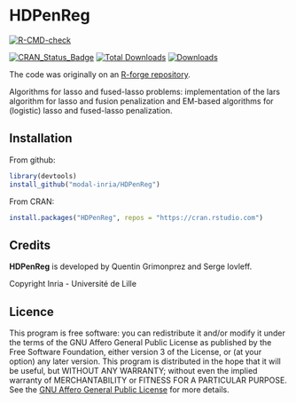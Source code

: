 # HDPenReg

[![R-CMD-check](https://github.com/modal-inria/HDPenReg/workflows/R-CMD-check/badge.svg)](https://github.com/modal-inria/HDPenReg/actions)

[![CRAN_Status_Badge](http://www.r-pkg.org/badges/version/HDPenReg)](https://cran.r-project.org/package=HDPenReg) [![Total Downloads](http://cranlogs.r-pkg.org/badges/grand-total/HDPenReg?color=blue)](http://cranlogs.r-pkg.org/badges/grand-total/HDPenReg) [![Downloads](https://cranlogs.r-pkg.org/badges/HDPenReg)](https://cran.rstudio.com/web/packages/HDPenReg/index.html)

The code was originally on an [R-forge repository](https://r-forge.r-project.org/projects/mpalars/).


Algorithms for lasso and fused-lasso problems: implementation of the lars algorithm for lasso and fusion penalization and EM-based algorithms for (logistic) lasso  and fused-lasso penalization.


## Installation

From github:
``` r
library(devtools)
install_github("modal-inria/HDPenReg")
```

From CRAN:
``` r
install.packages("HDPenReg", repos = "https://cran.rstudio.com")
```

## Credits

**HDPenReg** is developed by Quentin Grimonprez and Serge Iovleff.

Copyright Inria - Université de Lille

## Licence

This program is free software: you can redistribute it and/or modify
it under the terms of the GNU Affero General Public License as
published by the Free Software Foundation, either version 3 of the
License, or (at your option) any later version.
This program is distributed in the hope that it will be useful,
but WITHOUT ANY WARRANTY; without even the implied warranty of
MERCHANTABILITY or FITNESS FOR A PARTICULAR PURPOSE.  See the
[GNU Affero General Public License](https://www.gnu.org/licenses/agpl-3.0.en.html) for more details.

